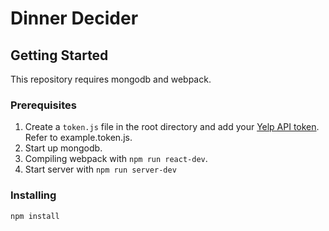 # Dinner Decider

## Getting Started

This repository requires mongodb and webpack.

### Prerequisites

1. Create a ```token.js``` file in the root directory and add your [Yelp API token](https://www.yelp.com/developers/documentation/v3/authentication). Refer to example.token.js.
2. Start up mongodb.
3. Compiling webpack with ``` npm run react-dev ```.
4. Start server with ```npm run server-dev```

### Installing

```
npm install
```

